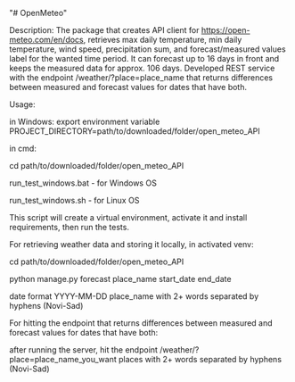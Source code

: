 "# OpenMeteo" 

Description: The package that creates API client for https://open-meteo.com/en/docs, retrieves max daily temperature, min daily temperature, wind speed, precipitation sum, and forecast/measured values label for the wanted time period. It can forecast up to 16 days in front and keeps the measured data for approx. 106 days. Developed REST service with the endpoint /weather/?place=place_name that returns differences between measured and forecast values for dates that have both.

Usage:

in Windows: export environment variable PROJECT_DIRECTORY=path/to/downloaded/folder/open_meteo_API

in cmd:

cd path/to/downloaded/folder/open_meteo_API

run_test_windows.bat - for Windows OS

run_test_windows.sh - for Linux OS

This script will create a virtual environment, activate it and install requirements, then run the tests.

For retrieving weather data and storing it locally, in activated venv:

cd path/to/downloaded/folder/open_meteo_API

python manage.py forecast place_name start_date end_date

date format YYYY-MM-DD place_name with 2+ words separated by hyphens (Novi-Sad)

For hitting the endpoint that returns differences between measured and forecast values for dates that have both:

after running the server, hit the endpoint /weather/?place=place_name_you_want places with 2+ words separated by hyphens (Novi-Sad)